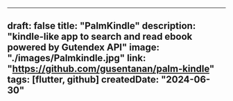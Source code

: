 ---

draft: false
title: "PalmKindle"
description: "kindle-like app to search and read ebook powered by Gutendex API"
image: "./images/Palmkindle.jpg"
link: "https://github.com/gusentanan/palm-kindle"
tags: [flutter, github]
createdDate: "2024-06-30"
---